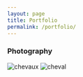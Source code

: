 ```yaml
---
layout: page
title: Portfolio
permalink: /portfolio/
---
```


### Photography



![chevaux]({{site.baseurl}}/assets/images/sample_portfolio/187_2449.jpg)
![cheval]({{site.baseurl}}/assets/images/sample_portfolio/187_2727.jpg)

